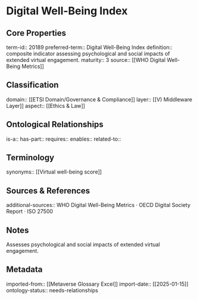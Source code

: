 # Digital Well-Being Index

## Core Properties
term-id:: 20189
preferred-term:: Digital Well-Being Index
definition:: composite indicator assessing psychological and social impacts of extended virtual engagement.
maturity:: 3
source:: [[WHO Digital Well-Being Metrics]]

## Classification
domain:: [[ETSI Domain/Governance & Compliance]]
layer:: [[V) Middleware Layer]]
aspect:: [[Ethics & Law]]

## Ontological Relationships
is-a:: 
has-part:: 
requires:: 
enables:: 
related-to:: 

## Terminology
synonyms:: [[Virtual well-being score]]

## Sources & References
additional-sources:: WHO Digital Well-Being Metrics · OECD Digital Society Report · ISO 27500

## Notes
Assesses psychological and social impacts of extended virtual engagement.

## Metadata
imported-from:: [[Metaverse Glossary Excel]]
import-date:: [[2025-01-15]]
ontology-status:: needs-relationships